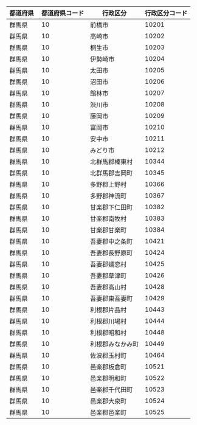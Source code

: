 |  都道府県  | 都道府県コード | 行政区分 | 行政区分コード |
|-----------|--------------|--------- |--------------|
| 群馬県 | 10 | 前橋市 | 10201 |
| 群馬県 | 10 | 高崎市 | 10202 |
| 群馬県 | 10 | 桐生市 | 10203 |
| 群馬県 | 10 | 伊勢崎市 | 10204 |
| 群馬県 | 10 | 太田市 | 10205 |
| 群馬県 | 10 | 沼田市 | 10206 |
| 群馬県 | 10 | 館林市 | 10207 |
| 群馬県 | 10 | 渋川市 | 10208 |
| 群馬県 | 10 | 藤岡市 | 10209 |
| 群馬県 | 10 | 富岡市 | 10210 |
| 群馬県 | 10 | 安中市 | 10211 |
| 群馬県 | 10 | みどり市 | 10212 |
| 群馬県 | 10 | 北群馬郡榛東村 | 10344 |
| 群馬県 | 10 | 北群馬郡吉岡町 | 10345 |
| 群馬県 | 10 | 多野郡上野村 | 10366 |
| 群馬県 | 10 | 多野郡神流町 | 10367 |
| 群馬県 | 10 | 甘楽郡下仁田町 | 10382 |
| 群馬県 | 10 | 甘楽郡南牧村 | 10383 |
| 群馬県 | 10 | 甘楽郡甘楽町 | 10384 |
| 群馬県 | 10 | 吾妻郡中之条町 | 10421 |
| 群馬県 | 10 | 吾妻郡長野原町 | 10424 |
| 群馬県 | 10 | 吾妻郡嬬恋村 | 10425 |
| 群馬県 | 10 | 吾妻郡草津町 | 10426 |
| 群馬県 | 10 | 吾妻郡高山村 | 10428 |
| 群馬県 | 10 | 吾妻郡東吾妻町 | 10429 |
| 群馬県 | 10 | 利根郡片品村 | 10443 |
| 群馬県 | 10 | 利根郡川場村 | 10444 |
| 群馬県 | 10 | 利根郡昭和村 | 10448 |
| 群馬県 | 10 | 利根郡みなかみ町 | 10449 |
| 群馬県 | 10 | 佐波郡玉村町 | 10464 |
| 群馬県 | 10 | 邑楽郡板倉町 | 10521 |
| 群馬県 | 10 | 邑楽郡明和町 | 10522 |
| 群馬県 | 10 | 邑楽郡千代田町 | 10523 |
| 群馬県 | 10 | 邑楽郡大泉町 | 10524 |
| 群馬県 | 10 | 邑楽郡邑楽町 | 10525 |
